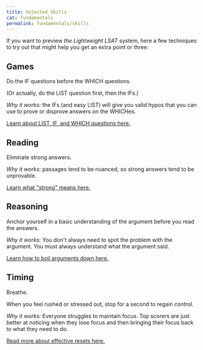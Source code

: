 ```yaml
---
title: Selected Skills
cat: fundamentals
permalink: fundamentals/skills
---
```


If you want to preview *the Lightweight LSAT* system, here a few techniques to try out that might help you get an extra point or three:

## Games

Do the IF questions before the WHICH questions.

(Or actually, do the LIST question first, then the IFs.)

*Why it works:* the IFs (and easy LIST) will give you valid hypos that you can use to prove or disprove answers on the WHICHes.

[Learn about LIST, IF, and WHICH questions here.][qs]

## Reading

Eliminate strong answers.

*Why it works:* passages tend to be nuanced, so strong answers tend to be unprovable.

[Learn what "strong" means here.][strong]

## Reasoning

Anchor yourself in a basic understanding of the argument before you read the answers.

*Why it works:* You don't always need to spot the problem with the argument. You must always understand what the argument said.

[Learn how to boil arguments down here.][boil]

## Timing

Breathe.

When you feel rushed or stressed out, stop for a second to regain control.

*Why it works:* Everyone struggles to maintain focus. Top scorers are just better at noticing when they lose focus and then bringing their focus back to what they need to do.

[Read more about effective resets here.][reset]

[qs]: ../game/questions.html
[strong]: ../read/crush.html#extreme-answers
[boil]: ../reason/boil.html
[reset]: ../time/resets.html
